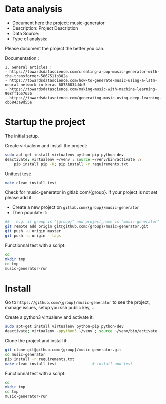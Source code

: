 # Data analysis
- Document here the project: music-generator
- Description: Project Description
- Data Source:
- Type of analysis:

Please document the project the better you can.

Documentation :

    1. General articles :
    - https://towardsdatascience.com/creating-a-pop-music-generator-with-the-transformer-5867511b382a
    - https://towardsdatascience.com/how-to-generate-music-using-a-lstm-neural-network-in-keras-68786834d4c5
    - https://towardsdatascience.com/making-music-with-machine-learning-908ff1b57636
    - https://towardsdatascience.com/generating-music-using-deep-learning-cb5843a9d55e

# Startup the project

The initial setup.

Create virtualenv and install the project:
```bash
sudo apt-get install virtualenv python-pip python-dev
deactivate; virtualenv ~/venv ; source ~/venv/bin/activate ;\
    pip install pip -U; pip install -r requirements.txt
```

Unittest test:
```bash
make clean install test
```

Check for music-generator in gitlab.com/{group}.
If your project is not set please add it:

- Create a new project on `gitlab.com/{group}/music-generator`
- Then populate it:

```bash
##   e.g. if group is "{group}" and project_name is "music-generator"
git remote add origin git@github.com:{group}/music-generator.git
git push -u origin master
git push -u origin --tags
```

Functionnal test with a script:

```bash
cd
mkdir tmp
cd tmp
music-generator-run
```

# Install

Go to `https://github.com/{group}/music-generator` to see the project, manage issues,
setup you ssh public key, ...

Create a python3 virtualenv and activate it:

```bash
sudo apt-get install virtualenv python-pip python-dev
deactivate; virtualenv -ppython3 ~/venv ; source ~/venv/bin/activate
```

Clone the project and install it:

```bash
git clone git@github.com:{group}/music-generator.git
cd music-generator
pip install -r requirements.txt
make clean install test                # install and test
```
Functionnal test with a script:

```bash
cd
mkdir tmp
cd tmp
music-generator-run
```
